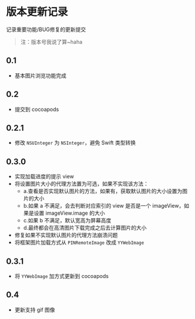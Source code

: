# 版本更新记录

记录重要功能/BUG修复的更新提交
> 注：版本号我说了算~haha

## 0.1
- 基本图片浏览功能完成

## 0.2
- 提交到 cocoapods 

## 0.2.1
- 修改 `NSUInteger` 为 `NSInteger`，避免 Swift 类型转换

## 0.3.0

- 实现加载进度的提示 view
- 将设置图片大小的代理方法置为可选，如果不实现该方法：
    - a.查看是否实现默认图片的方法，如果有，获取默认图片的大小设置为图片的大小
    - b.如果 a 不满足，会去判断对应索引的 view 是否是一个 imageView，如果是设置 imageView.image 的大小
    - c.如果 b 不满足，默认宽高为屏幕高度
    - d.最终都会在高清图片下载完成之后去计算图片的大小
- 修复如果不实现默认图片的代理方法崩溃问题
- 将框架图片加载方式从 `PINRemoteImage` 改成 `YYWebImage` 


## 0.3.1
- 将 `YYWebImage` 加方式更新到 cocoapods

## 0.4
- 更新支持 gif 图像



